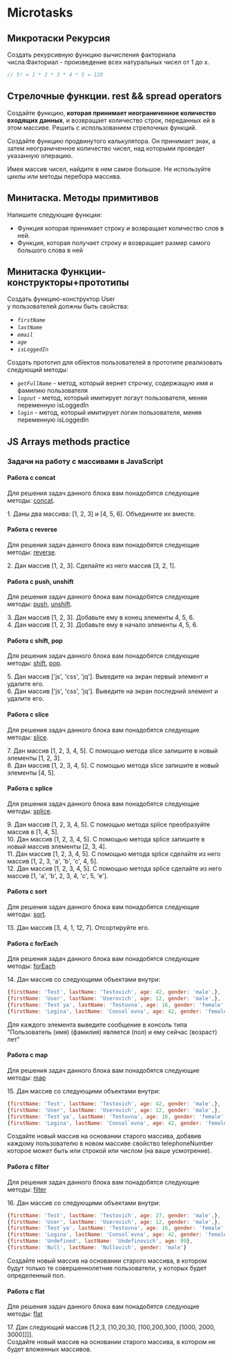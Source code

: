 # Microtasks

## Микротаски Рекурсия

Создать рекурсивную функцию вычисления факториала числа.Факториал - произведение всех натуральных чисел от 1 до x.

```js
// 5! = 1 * 2 * 3 * 4 * 5 = 120
```

## Стрелочные функции. rest && spread operators

Создайте функцию, **которая принимает неограниченное количество входящих данных**, и возвращает количество строк, переданных ей в этом массиве. Решить с использованием стрелочных функций.

Создайте функцию продвинутого калькулятора. Он принимает знак, а  затем неограниченное количество чисел, над которыми проведет указанную операцию.

Имея массив чисел, найдите в нем самое большое. Не используйте циклы или методы перебора массива.

## Минитаска. Методы примитивов

Напишите следующие функции:

- Функция которая принимает строку и возвращает количество слов в ней.
- Функция, которая получает строку и возвращает размер самого большого слова в ней

## Минитаска Функции-конструкторы+прототипы

Создать функцию-конструктор User\
у пользователей должны быть свойства:

- *`firstName`*
- *`lastName`*
- *`email`*
- *`age`*
- *`isLoggedIn`*

Создать прототип для обїектов пользователей
в прототипе реализовать следующий методы:

- *`getFullName`* - метод, который вернет строчку, содержащую имя и фамилию пользователя
- *`logout`* - метод, который имитирует логаут пользователя, меняя переменную isLoggedIn
- *`login`* - метод, который имитирует логин пользователя, меняя переменную isLoggedIn

## JS Arrays methods practice

### Задачи на работу с массивами в JavaScript

#### Работа с concat

Для решения задач данного блока вам понадобятся следующие методы: [concat](https://developer.mozilla.org/ru/docs/Web/JavaScript/Reference/Global_Objects/Array/concat).

1\. Даны два массива: [1, 2, 3] и [4, 5, 6]. Объедините их вместе.

#### Работа с reverse

Для решения задач данного блока вам понадобятся следующие методы: [reverse](https://developer.mozilla.org/ru/docs/Web/JavaScript/Reference/Global_Objects/Array/reverse).

2\. Дан массив [1, 2, 3]. Сделайте из него массив [3, 2, 1].

#### Работа с push, unshift

Для решения задач данного блока вам понадобятся следующие методы: [push](https://developer.mozilla.org/ru/docs/Web/JavaScript/Reference/Global_Objects/Array/push), [unshift](https://developer.mozilla.org/ru/docs/Web/JavaScript/Reference/Global_Objects/Array/unshift).

3\.  Дан массив [1, 2, 3]. Добавьте ему в конец элементы 4, 5, 6.\
4\.  Дан массив [1, 2, 3]. Добавьте ему в начало элементы 4, 5, 6.

#### Работа с shift, pop

Для решения задач данного блока вам понадобятся следующие методы: [shift](https://developer.mozilla.org/ru/docs/Web/JavaScript/Reference/Global_Objects/Array/shift), [pop](https://developer.mozilla.org/ru/docs/Web/JavaScript/Reference/Global_Objects/Array/pop).

5\.  Дан массив ['js', 'css', 'jq']. Выведите на экран первый элемент и удалите его.\
6\.  Дан массив ['js', 'css', 'jq']. Выведите на экран последний элемент и удалите его.

#### Работа с slice

Для решения задач данного блока вам понадобятся следующие методы: [slice](https://developer.mozilla.org/ru/docs/Web/JavaScript/Reference/Global_Objects/Array/slice).

7\.  Дан массив [1, 2, 3, 4, 5]. С помощью метода slice запишите в новый элементы [1, 2, 3].\
8\.  Дан массив [1, 2, 3, 4, 5]. С помощью метода slice запишите в новый элементы [4, 5].

#### Работа с splice

Для решения задач данного блока вам понадобятся следующие методы: [splice](https://developer.mozilla.org/ru/docs/Web/JavaScript/Reference/Global_Objects/Array/splice).

9\.  Дан массив [1, 2, 3, 4, 5]. С помощью метода splice преобразуйте массив в [1, 4, 5].\
10\.  Дан массив [1, 2, 3, 4, 5]. С помощью метода splice запишите в новый массив элементы [2, 3, 4].\
11\.  Дан массив [1, 2, 3, 4, 5]. С помощью метода splice сделайте из него массив [1, 2, 3, 'a', 'b', 'c', 4, 5].\
12\.  Дан массив [1, 2, 3, 4, 5]. С помощью метода splice сделайте из него массив [1, 'a', 'b', 2, 3, 4, 'c', 5, 'e'].

#### Работа с sort

Для решения задач данного блока вам понадобятся следующие методы: [sort](https://developer.mozilla.org/ru/docs/Web/JavaScript/Reference/Global_Objects/Array/sort).

13\.  Дан массив [3, 4, 1, 12, 7]. Отсортируйте его.

#### Работа с forEach

Для решения задач данного блока вам понадобятся следующие методы: [forEach](https://developer.mozilla.org/ru/docs/Web/JavaScript/Reference/Global_Objects/Array/forEach)

14\. Дан массив со следующими объектами внутри:

```js
{firstName: 'Test', lastName: 'Testovich', age: 42, gender: 'male',},
{firstName: 'User', lastName: 'Userovich', age: 12, gender: 'male',},
{firstName: 'Test`ya', lastName: 'Testovna', age: 16, gender: 'female',},
{firstName: 'Logina', lastName: 'Consol`evna', age: 42, gender: 'female',}
```

Для каждого элемента выведите сообщение в консоль типа "Пользователь (имя) (фамилия) является (пол) и ему сейчас (возраст) лет"

#### Работа с map

Для решения задач данного блока вам понадобятся следующие методы: [map](https://developer.mozilla.org/ru/docs/Web/JavaScript/Reference/Global_Objects/Array/map)

15\. Дан массив со следующими объектами внутри:

```js
{firstName: 'Test', lastName: 'Testovich', age: 42, gender: 'male',},
{firstName: 'User', lastName: 'Userovich', age: 12, gender: 'male',},
{firstName: 'Test`ya', lastName: 'Testovna', age: 16, gender: 'female',},
{firstName: 'Logina', lastName: 'Consol`evna', age: 42, gender: 'female',}
```

Создайте новый массив на основании старого массива, добавив каждому пользователю в новом массиве свойство telephoneNumber которое может быть или строкой или числом (на ваше усмотрение).

#### Работа с filter

Для решения задач данного блока вам понадобятся следующие методы: [filter](https://developer.mozilla.org/ru/docs/Web/JavaScript/Reference/Global_Objects/Array/filter)

16\. Дан массив со следующими объектами внутри:

```js
{firstName: 'Test', lastName: 'Testovich', age: 27, gender: 'male',},
{firstName: 'User', lastName: 'Userovich', age: 12, gender: 'male',},
{firstName: 'Test`ya', lastName: 'Testovna', age: 16, gender: 'female',},
{firstName: 'Logina', lastName: 'Consol`evna', age: 42, gender: 'female',},
{firstName: 'Undefined', lastName: 'Undefinovich', age: 99},
{firstName: 'Null', lastName: 'Nullovich', gender: 'male'}                                
```

Создайте новый массив на основании старого массива, в котором будут только те совершеннолетние пользователи, у которых будет определенный пол.

#### Работа с flat

Для решения задач данного блока вам понадобятся следующие методы: [flat](https://developer.mozilla.org/ru/docs/Web/JavaScript/Reference/Global_Objects/Array/flat)

17\. Дан следующий массив [1,2,3, [10,20,30, [100,200,300, [1000, 2000, 3000]]]].\
Создайте новый массив на основании старого массива, в котором не будет вложенных массивов.

